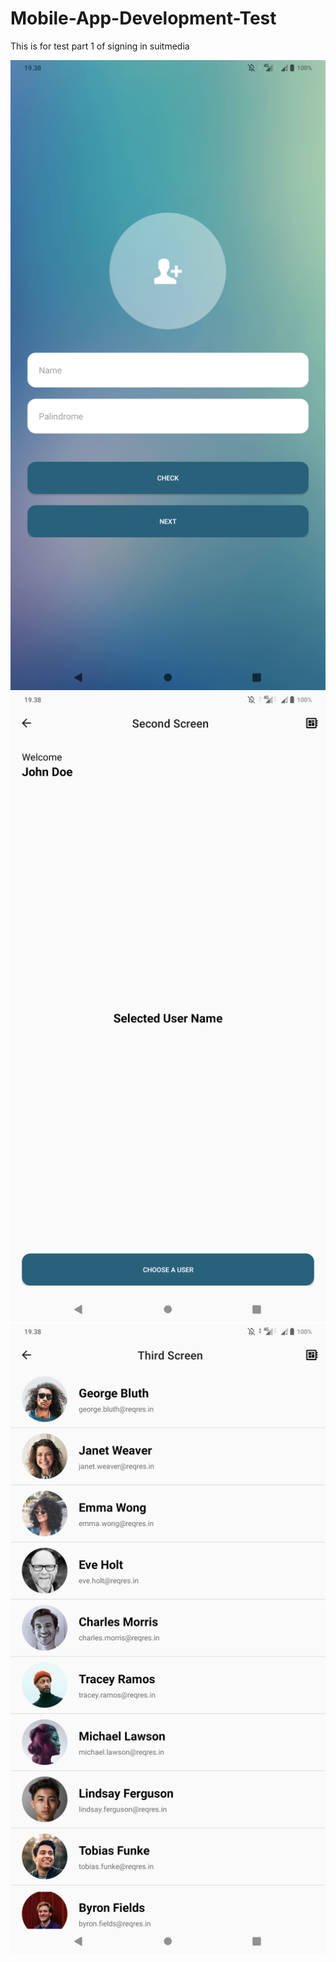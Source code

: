 # Mobile-App-Development-Test
This is for test part 1 of signing in suitmedia

![](ss/1.png)
![](ss/2.png)
![](ss/3.png)

